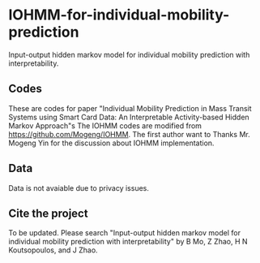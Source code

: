 # IOHMM-for-individual-mobility-prediction
Input-output hidden markov model for individual mobility prediction with interpretability.

## Codes
These are codes for paper "Individual Mobility Prediction in Mass Transit Systems using Smart Card Data: An Interpretable Activity-based Hidden Markov Approach"s
The IOHMM codes are modified from https://github.com/Mogeng/IOHMM. The first author want to Thanks Mr. Mogeng Yin for the discussion about IOHMM implementation.

## Data
Data is not avaiable due to privacy issues. 

## Cite the project
To be updated. Please search "Input-output hidden markov model for individual mobility prediction with interpretability" by B Mo, Z Zhao, H N Koutsopoulos, and J Zhao.




